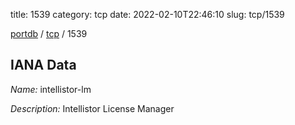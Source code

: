 title: 1539
category: tcp
date: 2022-02-10T22:46:10
slug: tcp/1539

[portdb](/) / [tcp](/category/tcp.html) / 1539


## IANA Data

_Name:_ intellistor-lm

_Description:_ Intellistor License Manager

